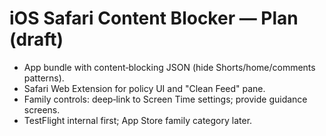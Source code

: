 <!-- status: stub; target: 150+ words -->

# iOS Safari Content Blocker — Plan (draft)

- App bundle with content‑blocking JSON (hide Shorts/home/comments patterns).  
- Safari Web Extension for policy UI and "Clean Feed" pane.  
- Family controls: deep‑link to Screen Time settings; provide guidance screens.  
- TestFlight internal first; App Store family category later.

